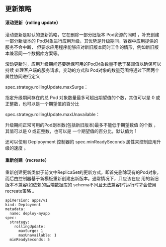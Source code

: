 ## 更新策略

#### 滚动更新（rolling update）

滚动更新是默认的更新策略，它在删除一部分旧版本 Pod资源的同时 ，补充创建一部分新版本的 Pod对象进行应用升级，其优势是升级期间，容器中应用提供的服务不会中断， 但要求应用程序能够应对新旧版本同时工作的情形，例如新旧版本兼容同一个数据库方案等。

滚动更新时，应用升级期间还要确保可用的Pod对象数量不低于某阔值以确保可以持续 处理客户端的服务请求，变动的方式和 Pod对象的数量范围将通过下面两个属性协同进行定义

spec.strategy.rollingUpdate.maxSurge：

指定升级期间存在的总 Pod 对象数量最多可超出期望值的个数，其值可以是 0 或正整数，也可以是一个期望值的百分比

spec.strategy.rollingUpdate.maxUnavailable：

升级期间正常可用的Pod副本数\(包括新旧版本\)最多不能低于期望数值 的个数 ，其值可以是 0 或正整数，也可以是 一个期望值的百分比，默认值为 1

还可以使用 Deplpoyment 控制器的 spec.minReadySeconds 属性来控制应用升级的速度 。

#### 重新创建（recreate）

重新创建更新类似于前文中ReplicaSet的更新方式，即首先删除现有的Pod对象，而后由控制器基于新模板重新创建出新版本。通常情况下，只应该在应 用的新旧版本不兼容\(如依赖的后端数据库的 schema不同且无法兼容\)时运行时才会使用 recreate策略 。

```
apiVersion: apps/v1
kind: Deployment
metadata:
  name: deploy-myapp 
spec:
  strategy:
    rollingUpdate:
      maxSurge: 1
      maxUnavailable: 1
  minReadySeconds: 5
```



